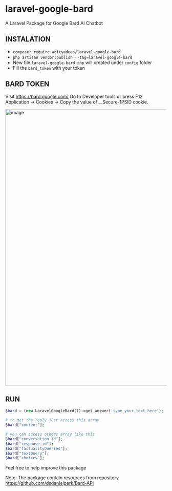 # laravel-google-bard
 A Laravel Package for Google Bard AI Chatbot


## INSTALATION
- `composer require adityadees/laravel-google-bard`
- `php artisan vendor:publish --tag=laravel-google-bard`
- New file `laravel-google-bard.php` will created under `config` folder
- Fill the `bard_token` with your token


## BARD TOKEN
Visit https://bard.google.com/
Go to Developer tools or press F12 
Application → Cookies → Copy the value of __Secure-1PSID cookie.

<img width="864" alt="image" src="https://github.com/adityadees/laravel-google-bard/assets/37553901/2cea58d3-0c74-464d-9f75-88ab68f213e6">


## RUN
```php
$bard = (new LaravelGoogleBard())->get_answer('type_your_text_here');

# to get the reply just access this array
$bard["content"];

# you can access others array like this
$bard["conversation_id"];
$bard["response_id"];
$bard["factualityQueries"];
$bard["textQuery"];
$bard["choices"];
```


Feel free to help improve this package

Note: The package contain resources from repository https://github.com/dsdanielpark/Bard-API
